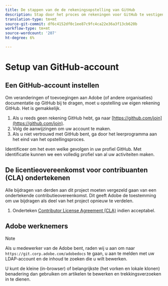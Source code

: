 ```yaml
---
title: De stappen van de de rekeningsopstelling van GitHub
description: Stap door het proces om rekeningen voor GitHub te vestigen, die wordt vereist om inhoud aan de documentatie van Adobe bij te dragen.
translation-type: tm+mt
source-git-commit: df6c4152df0c1ee87c9fc4ca22e36a3f13cb620b
workflow-type: tm+mt
source-wordcount: '207'
ht-degree: 6%

---
```



# Setup van GitHub-account

## Een GitHub-account instellen

Om veranderingen of toevoegingen aan Adobe (of andere organisaties) documentatie op GitHub bij te dragen, moet u opstelling uw eigen rekening GitHub. Het is gemakkelijk.

1. Als u reeds geen rekening GitHub hebt, ga naar [https://github.com/join](https://github.com/join).
1. Volg de aanwijzingen om uw account te maken.
1. Als u niet vertrouwd met GitHub bent, ga door het leerprogramma aan het eind van het opstellingsproces.

Identificeer om het even welke gevolgen in uw profiel GitHub. Met identificatie kunnen we een volledig profiel van al uw activiteiten maken.

## De licentieovereenkomst voor contribuanten (CLA) ondertekenen

Alle bijdragen van derden aan dit project moeten vergezeld gaan van een ondertekende contributieovereenkomst. Dit geeft Adobe de toestemming om uw bijdragen als deel van het project opnieuw te verdelen.

1. Onderteken [Contributor License Agreement (CLA)](http://opensource.adobe.com/cla.html) indien acceptabel.

## Adobe werknemers

>[!NOTE]
>
>Als u medewerker van de Adobe bent, raden wij u aan om naar `https://git.corp.adobe.com/adobedocs` te gaan, u aan te melden met uw LDAP-account en de inhoud te zoeken die u wilt bewerken.
>
>U kunt de kleine (in-browser) of belangrijkste (het vorken en lokale klonen) benadering dan gebruiken om artikelen te bewerken en trekkingsverzoeken in te dienen.
